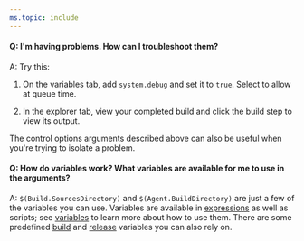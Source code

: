 ```yaml
---
ms.topic: include
---
```


#### Q: I'm having problems. How can I troubleshoot them?

A: Try this:

1. On the variables tab, add ```system.debug``` and set it to ```true```. Select to allow at queue time.

2. In the explorer tab, view your completed build and click the build step to view its output.

The control options arguments described above can also be useful when you're trying to isolate a problem.

#### Q: How do variables work? What variables are available for me to use in the arguments? 

A: ```$(Build.SourcesDirectory)``` and ```$(Agent.BuildDirectory)``` are just a few of the variables you can use.
Variables are available in [expressions](../../process/expressions.md) as well as scripts; see [variables](../../process/variables.md) to learn more about how to use them.
There are some predefined [build](../../build/variables.md) and [release](../../release/variables.md) variables you can also rely on.
